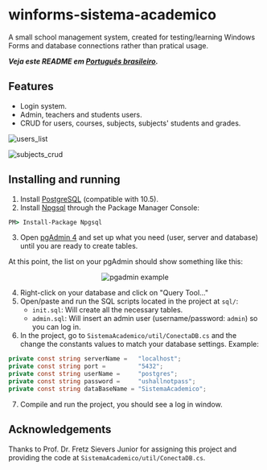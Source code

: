 # winforms-sistema-academico
A small school management system, created for testing/learning Windows Forms and database connections rather than pratical usage.

***Veja este README em [Português brasileiro](https://github.com/g-otn/winforms-sistema-academico/blob/master/README.pt-BR.md).***

## Features
- Login system.
- Admin, teachers and students users.
- CRUD for users, courses, subjects, subjects' students and grades.

![users_list](https://user-images.githubusercontent.com/44736064/63220391-d5d26c00-c15c-11e9-82dd-aabc87bc0c8d.png)

![subjects_crud](https://user-images.githubusercontent.com/44736064/63220392-d79c2f80-c15c-11e9-9320-ab4afa4358a3.png)

## Installing and running
1. Install [PostgreSQL](https://www.postgresql.org/) (compatible with 10.5).
2. Install [Npgsql](https://www.npgsql.org/) through the Package Manager Console:
```cmd
PM> Install-Package Npgsql
```
3. Open [pgAdmin 4](https://www.pgadmin.org/) and set up what you need (user, server and database) until you are ready to create tables. 

At this point, the list on your pgAdmin should show something like this:

<p align="center">
    <img alt="pgadmin example" src="https://user-images.githubusercontent.com/44736064/63220268-1c729700-c15a-11e9-8de7-f1415159a361.png">
</p>

4. Right-click on your database and click on "Query Tool..."
5. Open/paste and run the SQL scripts located in the project at ``sql/``:
   - ``init.sql``: Will create all the necessary tables.
   - ``admin.sql``: Will insert an admin user (username/password: ``admin``) so you can log in.
6. In the project, go to ``SistemaAcademico/util/ConectaDB.cs`` and the change the constants values to match your database settings. Example:
```csharp
private const string serverName =   "localhost";
private const string port =         "5432"; 
private const string userName =     "postgres";
private const string password =     "ushallnotpass";
private const string dataBaseName = "SistemaAcademico";
```
7. Compile and run the project, you should see a log in window.


## Acknowledgements
Thanks to Prof. Dr. Fretz Sievers Junior for assigning this project and providing the code at ``SistemaAcademico/util/ConectaDB.cs``.